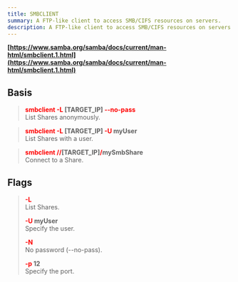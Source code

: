 ```yaml
---
title: SMBCLIENT
summary: A FTP-like client to access SMB/CIFS resources on servers.
description: A FTP-like client to access SMB/CIFS resources on servers.
---
```


**[https://www.samba.org/samba/docs/current/man-html/smbclient.1.html](https://www.samba.org/samba/docs/current/man-html/smbclient.1.html)**

## Basis


 > 
 > **<font color=red>smbclient -L </font>\[TARGET_IP\]<font color=red> --no-pass</font></br>**
 > List Shares anonymously.

 > 
 > **<font color=red>smbclient -L </font>\[TARGET_IP\]<font color=red> -U</font> myUser</br>**
 > List Shares with a user.

 > 
 > **<font color=red>smbclient</font> <font color=red>//</font>\[TARGET_IP\]<font color=red>/</font>mySmbShare</br>**
 > Connect to a Share.

## Flags


 > 
 > **<font color=red>-L</font></br>**
 > List Shares.
 > 
 > **<font color=red>-U</font> myUser</br>**
 > Specify the user.
 > 
 > **<font color=red>-N</font></br>**
 > No password (--no-pass).
 > 
 > **<font color=red>-p</font> 12</br>**
 > Specify the port.
